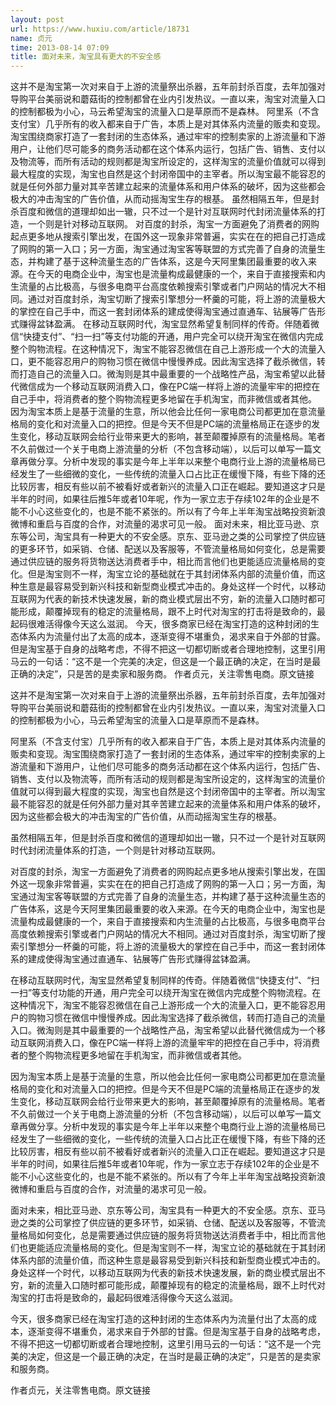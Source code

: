 ```yaml
---
layout: post
url: https://www.huxiu.com/article/18731
name: 贞元
time: 2013-08-14 07:09
title: 面对未来，淘宝具有更大的不安全感
---
```

这并不是淘宝第一次对来自于上游的流量祭出杀器，五年前封杀百度，去年加强对导购平台美丽说和蘑菇街的控制都曾在业内引发热议。一直以来，淘宝对流量入口的控制都极为小心，马云希望淘宝的流量入口是草原而不是森林。 阿里系（不含支付宝）几乎所有的收入都来自于广告，本质上是对其体系内流量的贩卖和变现。淘宝围绕商家打造了一套封闭的生态体系，通过牢牢的控制卖家的上游流量和下游用户，让他们尽可能多的商务活动都在这个体系内运行，包括广告、销售、支付以及物流等，而所有活动的规则都是淘宝所设定的，这样淘宝的流量价值就可以得到最大程度的实现，淘宝也自然是这个封闭帝国中的主宰者。所以淘宝最不能容忍的就是任何外部力量对其辛苦建立起来的流量体系和用户体系的破坏，因为这些都会极大的冲击淘宝的广告价值，从而动摇淘宝生存的根基。 虽然相隔五年，但是封杀百度和微信的道理却如出一辙，只不过一个是针对互联网时代封闭流量体系的打造，一个则是针对移动互联网。 对百度的封杀，淘宝一方面避免了消费者的网购起点更多地从搜索引擎出发，在国外这一现象非常普遍，实实在在的把自己打造成了网购的第一入口；另一方面，淘宝通过淘宝客等联盟的方式完善了自身的流量生态，并构建了基于这种流量生态的广告体系，这是今天阿里集团最重要的收入来源。在今天的电商企业中，淘宝也是流量构成最健康的一个，来自于直接搜索和内生流量的占比极高，与很多电商平台高度依赖搜索引擎或者门户网站的情况大不相同。通过对百度封杀，淘宝切断了搜索引擎想分一杯羹的可能，将上游的流量极大的掌控在自己手中，而这一套封闭体系的建成使得淘宝通过直通车、钻展等广告形式赚得盆钵盈满。 在移动互联网时代，淘宝显然希望复制同样的传奇。伴随着微信“快捷支付”、“扫一扫”等支付功能的开通，用户完全可以绕开淘宝在微信内完成整个购物流程。在这种情况下，淘宝不能容忍微信在自己上游形成一个大的流量入口，更不能容忍用户的购物习惯在微信中慢慢养成。因此淘宝选择了截杀微信，转而打造自己的流量入口。微淘则是其中最重要的一个战略性产品，淘宝希望以此替代微信成为一个移动互联网消费入口，像在PC端一样将上游的流量牢牢的把控在自己手中，将消费者的整个购物流程更多地留在手机淘宝，而非微信或者其他。 因为淘宝本质上是基于流量的生意，所以他会比任何一家电商公司都更加在意流量格局的变化和对流量入口的把控。但是今天不但是PC端的流量格局正在逐步的发生变化，移动互联网会给行业带来更大的影响，甚至颠覆掉原有的流量格局。笔者不久前做过一个关于电商上游流量的分析（不包含移动端），以后可以单写一篇文章再做分享。分析中发现的事实是今年上半年以来整个电商行业上游的流量格局已经发生了一些细微的变化，一些传统的流量入口占比正在缓慢下降，有些下降的还比较厉害，相反有些以前不被看好或者新兴的流量入口正在崛起。要知道这才只是半年的时间，如果往后推5年或者10年呢，作为一家立志于存续102年的企业是不能不小心这些变化的，也是不能不紧张的。所以有了今年上半年淘宝战略投资新浪微博和重启与百度的合作，对流量的渴求可见一般。 面对未来，相比亚马逊、京东等公司，淘宝具有一种更大的不安全感。京东、亚马逊之类的公司掌控了供应链的更多环节，如采销、仓储、配送以及客服等，不管流量格局如何变化，总是需要通过供应链的服务将货物送达消费者手中，相比而言他们也更能适应流量格局的变化。但是淘宝则不一样，淘宝立论的基础就在于其封闭体系内部的流量价值，而这种生意是最容易受到新兴科技和新型商业模式冲击的。身处这样一个时代，以移动互联网为代表的新技术快速发展，新的商业模式层出不穷，新的流量入口随时都可能形成，颠覆掉现有的稳定的流量格局，跟不上时代对淘宝的打击将是致命的，最起码很难活得像今天这么滋润。 今天，很多商家已经在淘宝打造的这种封闭的生态体系内为流量付出了太高的成本，逐渐变得不堪重负，渴求来自于外部的甘露。但是淘宝基于自身的战略考虑，不得不把这一切都切断或者合理地控制，这里引用马云的一句话：“这不是一个完美的决定，但这是一个最正确的决定，在当时是最正确的决定”，只是苦的是卖家和服务商。 作者贞元，关注零售电商。原文链接

这并不是淘宝第一次对来自于上游的流量祭出杀器，五年前封杀百度，去年加强对导购平台美丽说和蘑菇街的控制都曾在业内引发热议。一直以来，淘宝对流量入口的控制都极为小心，马云希望淘宝的流量入口是草原而不是森林。

阿里系（不含支付宝）几乎所有的收入都来自于广告，本质上是对其体系内流量的贩卖和变现。淘宝围绕商家打造了一套封闭的生态体系，通过牢牢的控制卖家的上游流量和下游用户，让他们尽可能多的商务活动都在这个体系内运行，包括广告、销售、支付以及物流等，而所有活动的规则都是淘宝所设定的，这样淘宝的流量价值就可以得到最大程度的实现，淘宝也自然是这个封闭帝国中的主宰者。所以淘宝最不能容忍的就是任何外部力量对其辛苦建立起来的流量体系和用户体系的破坏，因为这些都会极大的冲击淘宝的广告价值，从而动摇淘宝生存的根基。

虽然相隔五年，但是封杀百度和微信的道理却如出一辙，只不过一个是针对互联网时代封闭流量体系的打造，一个则是针对移动互联网。

对百度的封杀，淘宝一方面避免了消费者的网购起点更多地从搜索引擎出发，在国外这一现象非常普遍，实实在在的把自己打造成了网购的第一入口；另一方面，淘宝通过淘宝客等联盟的方式完善了自身的流量生态，并构建了基于这种流量生态的广告体系，这是今天阿里集团最重要的收入来源。在今天的电商企业中，淘宝也是流量构成最健康的一个，来自于直接搜索和内生流量的占比极高，与很多电商平台高度依赖搜索引擎或者门户网站的情况大不相同。通过对百度封杀，淘宝切断了搜索引擎想分一杯羹的可能，将上游的流量极大的掌控在自己手中，而这一套封闭体系的建成使得淘宝通过直通车、钻展等广告形式赚得盆钵盈满。

在移动互联网时代，淘宝显然希望复制同样的传奇。伴随着微信“快捷支付”、“扫一扫”等支付功能的开通，用户完全可以绕开淘宝在微信内完成整个购物流程。在这种情况下，淘宝不能容忍微信在自己上游形成一个大的流量入口，更不能容忍用户的购物习惯在微信中慢慢养成。因此淘宝选择了截杀微信，转而打造自己的流量入口。微淘则是其中最重要的一个战略性产品，淘宝希望以此替代微信成为一个移动互联网消费入口，像在PC端一样将上游的流量牢牢的把控在自己手中，将消费者的整个购物流程更多地留在手机淘宝，而非微信或者其他。

因为淘宝本质上是基于流量的生意，所以他会比任何一家电商公司都更加在意流量格局的变化和对流量入口的把控。但是今天不但是PC端的流量格局正在逐步的发生变化，移动互联网会给行业带来更大的影响，甚至颠覆掉原有的流量格局。笔者不久前做过一个关于电商上游流量的分析（不包含移动端），以后可以单写一篇文章再做分享。分析中发现的事实是今年上半年以来整个电商行业上游的流量格局已经发生了一些细微的变化，一些传统的流量入口占比正在缓慢下降，有些下降的还比较厉害，相反有些以前不被看好或者新兴的流量入口正在崛起。要知道这才只是半年的时间，如果往后推5年或者10年呢，作为一家立志于存续102年的企业是不能不小心这些变化的，也是不能不紧张的。所以有了今年上半年淘宝战略投资新浪微博和重启与百度的合作，对流量的渴求可见一般。

面对未来，相比亚马逊、京东等公司，淘宝具有一种更大的不安全感。京东、亚马逊之类的公司掌控了供应链的更多环节，如采销、仓储、配送以及客服等，不管流量格局如何变化，总是需要通过供应链的服务将货物送达消费者手中，相比而言他们也更能适应流量格局的变化。但是淘宝则不一样，淘宝立论的基础就在于其封闭体系内部的流量价值，而这种生意是最容易受到新兴科技和新型商业模式冲击的。身处这样一个时代，以移动互联网为代表的新技术快速发展，新的商业模式层出不穷，新的流量入口随时都可能形成，颠覆掉现有的稳定的流量格局，跟不上时代对淘宝的打击将是致命的，最起码很难活得像今天这么滋润。

今天，很多商家已经在淘宝打造的这种封闭的生态体系内为流量付出了太高的成本，逐渐变得不堪重负，渴求来自于外部的甘露。但是淘宝基于自身的战略考虑，不得不把这一切都切断或者合理地控制，这里引用马云的一句话：“这不是一个完美的决定，但这是一个最正确的决定，在当时是最正确的决定”，只是苦的是卖家和服务商。

作者贞元，关注零售电商。原文链接

